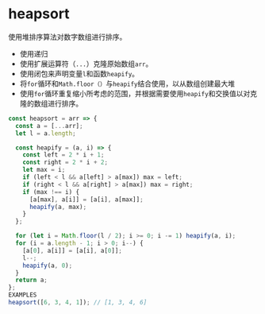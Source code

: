 # heapsort

使用堆排序算法对数字数组进行排序。

- 使用递归
- 使用扩展运算符（`...`）克隆原始数组`arr`。
- 使用闭包来声明变量`l`和函数`heapify`。
- 将`for`循环和`Math.floor（）`与`heapify`结合使用，以从数组创建最大堆
- 使用`for`循环重复缩小所考虑的范围，并根据需要使用`heapify`和交换值以对克隆的数组进行排序。

```js
const heapsort = arr => {
  const a = [...arr];
  let l = a.length;

  const heapify = (a, i) => {
    const left = 2 * i + 1;
    const right = 2 * i + 2;
    let max = i;
    if (left < l && a[left] > a[max]) max = left;
    if (right < l && a[right] > a[max]) max = right;
    if (max !== i) {
      [a[max], a[i]] = [a[i], a[max]];
      heapify(a, max);
    }
  };

  for (let i = Math.floor(l / 2); i >= 0; i -= 1) heapify(a, i);
  for (i = a.length - 1; i > 0; i--) {
    [a[0], a[i]] = [a[i], a[0]];
    l--;
    heapify(a, 0);
  }
  return a;
};
EXAMPLES
heapsort([6, 3, 4, 1]); // [1, 3, 4, 6]
```
